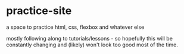 # practice-site

a space to practice html, css, flexbox and whatever else

mostly following along to tutorials/lessons - so hopefully this will be constantly changing and (likely) won't look too good most of the time. 